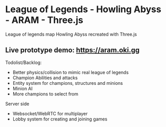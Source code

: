 # League of Legends - Howling Abyss - ARAM - Three.js
League of legends map Howling Abyss recreated with Three.js

## Live prototype demo: https://aram.oki.gg

Todolist/Backlog:
* Better physics/collision to mimic real league of legends
* Champion Abilities and attacks
* Entity system for champions, structures and minions
* Minion AI
* More champions to select from

Server side
* Websocket/WebRTC for multiplayer
* Lobby system for creating and joining games 

